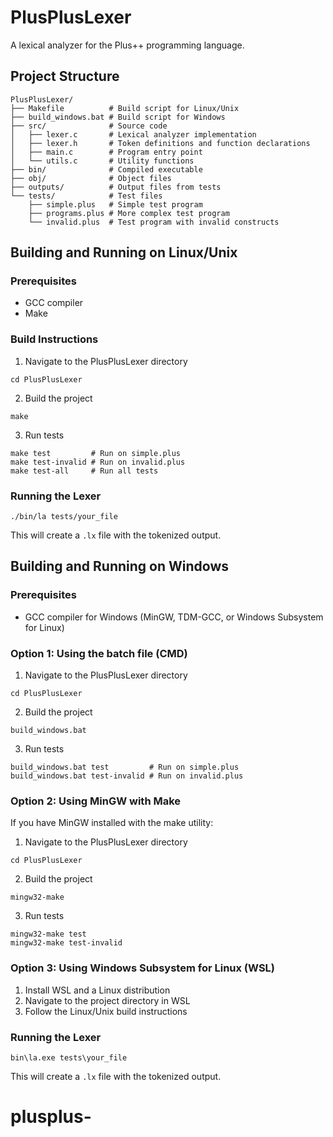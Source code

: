 

# PlusPlusLexer

A lexical analyzer for the Plus++ programming language.

## Project Structure

```
PlusPlusLexer/
├── Makefile          # Build script for Linux/Unix
├── build_windows.bat # Build script for Windows
├── src/              # Source code
│   ├── lexer.c       # Lexical analyzer implementation
│   ├── lexer.h       # Token definitions and function declarations
│   ├── main.c        # Program entry point
│   └── utils.c       # Utility functions
├── bin/              # Compiled executable
├── obj/              # Object files
├── outputs/          # Output files from tests
└── tests/            # Test files
    ├── simple.plus   # Simple test program
    ├── programs.plus # More complex test program
    └── invalid.plus  # Test program with invalid constructs
```

## Building and Running on Linux/Unix

### Prerequisites

- GCC compiler
- Make

### Build Instructions

1. Navigate to the PlusPlusLexer directory
```
cd PlusPlusLexer
```

2. Build the project
```
make
```

3. Run tests
```
make test         # Run on simple.plus
make test-invalid # Run on invalid.plus
make test-all     # Run all tests
```

### Running the Lexer

```
./bin/la tests/your_file
```

This will create a `.lx` file with the tokenized output.

## Building and Running on Windows

### Prerequisites

- GCC compiler for Windows (MinGW, TDM-GCC, or Windows Subsystem for Linux)

### Option 1: Using the batch file (CMD)

1. Navigate to the PlusPlusLexer directory
```
cd PlusPlusLexer
```

2. Build the project
```
build_windows.bat
```

3. Run tests
```
build_windows.bat test         # Run on simple.plus
build_windows.bat test-invalid # Run on invalid.plus
```

### Option 2: Using MinGW with Make

If you have MinGW installed with the make utility:

1. Navigate to the PlusPlusLexer directory
```
cd PlusPlusLexer
```

2. Build the project
```
mingw32-make
```

3. Run tests
```
mingw32-make test
mingw32-make test-invalid
```

### Option 3: Using Windows Subsystem for Linux (WSL)

1. Install WSL and a Linux distribution
2. Navigate to the project directory in WSL
3. Follow the Linux/Unix build instructions

### Running the Lexer

```
bin\la.exe tests\your_file
```

This will create a `.lx` file with the tokenized output.
# plusplus-
